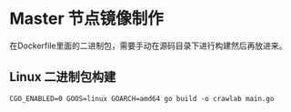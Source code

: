 # Master 节点镜像制作

在Dockerfile里面的二进制包，需要手动在源码目录下进行构建然后再放进来。

## Linux 二进制包构建
```
CGO_ENABLED=0 GOOS=linux GOARCH=amd64 go build -o crawlab main.go
```